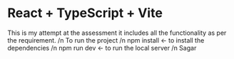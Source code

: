 # React + TypeScript + Vite

This is my attempt at the assessment it includes all the functionality as per the requirement. /n
To run the project /n
npm install <- to install the dependencies /n
npm run dev <- to run the local server /n
Sagar
